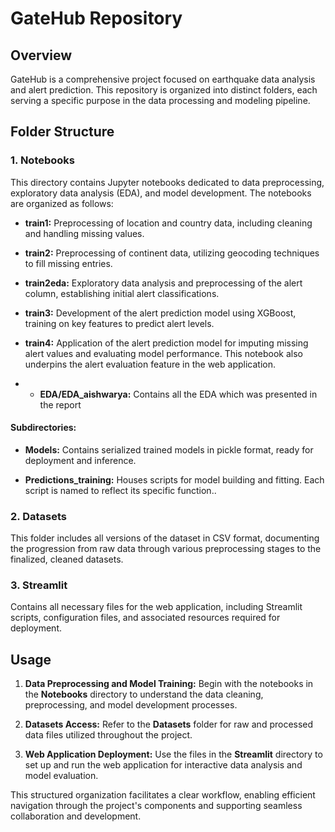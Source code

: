 # GateHub Repository

## Overview

GateHub is a comprehensive project focused on earthquake data analysis and alert prediction. This repository is organized into distinct folders, each serving a specific purpose in the data processing and modeling pipeline.

## Folder Structure

### 1. Notebooks

This directory contains Jupyter notebooks dedicated to data preprocessing, exploratory data analysis (EDA), and model development. The notebooks are organized as follows:

- **train1:** Preprocessing of location and country data, including cleaning and handling missing values.

- **train2:** Preprocessing of continent data, utilizing geocoding techniques to fill missing entries.

- **train2eda:** Exploratory data analysis and preprocessing of the alert column, establishing initial alert classifications.

- **train3:** Development of the alert prediction model using XGBoost, training on key features to predict alert levels.

- **train4:** Application of the alert prediction model for imputing missing alert values and evaluating model performance. This notebook also underpins the alert evaluation feature in the web application.

- - **EDA/EDA_aishwarya:** Contains all the EDA which was presented in the report 

#### Subdirectories:

- **Models:** Contains serialized trained models in pickle format, ready for deployment and inference.

- **Predictions_training:** Houses scripts for model building and fitting. Each script is named to reflect its specific function..

### 2. Datasets

This folder includes all versions of the dataset in CSV format, documenting the progression from raw data through various preprocessing stages to the finalized, cleaned datasets.

### 3. Streamlit

Contains all necessary files for the web application, including Streamlit scripts, configuration files, and associated resources required for deployment.

## Usage

1. **Data Preprocessing and Model Training:** Begin with the notebooks in the **Notebooks** directory to understand the data cleaning, preprocessing, and model development processes.

2. **Datasets Access:** Refer to the **Datasets** folder for raw and processed data files utilized throughout the project.

3. **Web Application Deployment:** Use the files in the **Streamlit** directory to set up and run the web application for interactive data analysis and model evaluation.

This structured organization facilitates a clear workflow, enabling efficient navigation through the project's components and supporting seamless collaboration and development.
